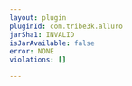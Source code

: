 ```yaml
---
layout: plugin
pluginId: com.tribe3k.alluro
jarSha1: INVALID
isJarAvailable: false
error: NONE
violations: []

---
```

